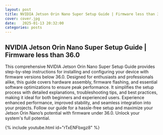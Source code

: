 ```yaml
---
layout: post
title: NVIDIA Jetson Orin Nano Super Setup Guide | Firmware less than 36.0
cover: cover.jpg
date:   2025-01-13 20:32:00
categories: posts
---
```


## NVIDIA Jetson Orin Nano Super Setup Guide | Firmware less than 36.0

This comprehensive NVIDIA Jetson Orin Nano Super Setup Guide provides step-by-step instructions for installing and configuring your device with firmware versions below 36.0. Designed for enthusiasts and professionals alike, this guide covers hardware assembly, firmware flashing, and essential software optimizations to ensure peak performance. It simplifies the setup process with detailed explanations, troubleshooting tips, and best practices, making it ideal for both beginners and experienced users. Experience enhanced performance, improved stability, and seamless integration into your projects. Follow our guide for a hassle-free setup and maximize your Jetson Orin Nano’s potential with firmware under 36.0. Unlock your system's full potential.
	
{% include youtube.html id="rTxENFbxgz8" %}
